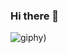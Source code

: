 ### Hi there 👋

<div style="text-align:center;">
 

</div>


 ![giphy](https://github.com/dkysuarez/dkysuarez/assets/130209447/2ad142fb-038e-4deb-a708-fd98d53a38f8))
